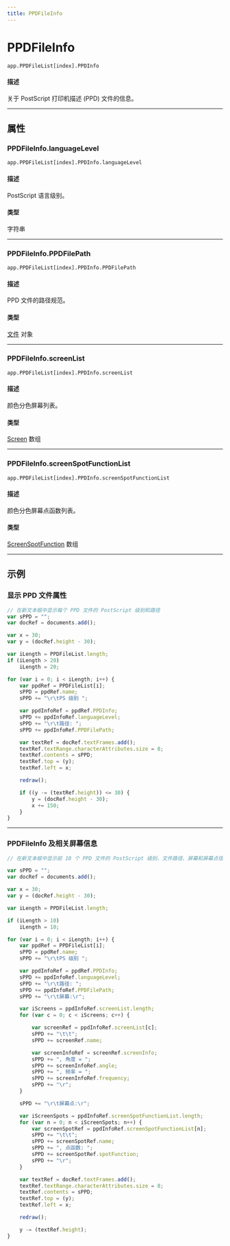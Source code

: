 ```yaml
---
title: PPDFileInfo
---
```

# PPDFileInfo

`app.PPDFileList[index].PPDInfo`

#### 描述

关于 PostScript 打印机描述 (PPD) 文件的信息。

---

## 属性

### PPDFileInfo.languageLevel

`app.PPDFileList[index].PPDInfo.languageLevel`

#### 描述

PostScript 语言级别。

#### 类型

字符串

---

### PPDFileInfo.PPDFilePath

`app.PPDFileList[index].PPDInfo.PPDFilePath`

#### 描述

PPD 文件的路径规范。

#### 类型

[文件](https://extendscript.docsforadobe.dev/file-system-access/file-object/) 对象

---

### PPDFileInfo.screenList

`app.PPDFileList[index].PPDInfo.screenList`

#### 描述

颜色分色屏幕列表。

#### 类型

[Screen](.././Screen) 数组

---

### PPDFileInfo.screenSpotFunctionList

`app.PPDFileList[index].PPDInfo.screenSpotFunctionList`

#### 描述

颜色分色屏幕点函数列表。

#### 类型

[ScreenSpotFunction](.././ScreenSpotFunction) 数组

---

## 示例

### 显示 PPD 文件属性

```javascript
// 在新文本框中显示每个 PPD 文件的 PostScript 级别和路径
var sPPD = "";
var docRef = documents.add();

var x = 30;
var y = (docRef.height - 30);

var iLength = PPDFileList.length;
if (iLength > 20)
    iLength = 20;

for (var i = 0; i < iLength; i++) {
    var ppdRef = PPDFileList[i];
    sPPD = ppdRef.name;
    sPPD += "\r\tPS 级别 ";

    var ppdInfoRef = ppdRef.PPDInfo;
    sPPD += ppdInfoRef.languageLevel;
    sPPD += "\r\t路径: ";
    sPPD += ppdInfoRef.PPDFilePath;

    var textRef = docRef.textFrames.add();
    textRef.textRange.characterAttributes.size = 8;
    textRef.contents = sPPD;
    textRef.top = (y);
    textRef.left = x;

    redraw();

    if ((y -= (textRef.height)) <= 30) {
        y = (docRef.height - 30);
        x += 150;
    }
}
```

---

### PPDFileInfo 及相关屏幕信息

```javascript
// 在新文本框中显示前 10 个 PPD 文件的 PostScript 级别、文件路径、屏幕和屏幕点信息

var sPPD = "";
var docRef = documents.add();

var x = 30;
var y = (docRef.height - 30);

var iLength = PPDFileList.length;

if (iLength > 10)
    iLength = 10;

for (var i = 0; i < iLength; i++) {
    var ppdRef = PPDFileList[i];
    sPPD = ppdRef.name;
    sPPD += "\r\tPS 级别 ";

    var ppdInfoRef = ppdRef.PPDInfo;
    sPPD += ppdInfoRef.languageLevel;
    sPPD += "\r\t路径: ";
    sPPD += ppdInfoRef.PPDFilePath;
    sPPD += "\r\t屏幕:\r";

    var iScreens = ppdInfoRef.screenList.length;
    for (var c = 0; c < iScreens; c++) {

        var screenRef = ppdInfoRef.screenList[c];
        sPPD += "\t\t";
        sPPD += screenRef.name;

        var screenInfoRef = screenRef.screenInfo;
        sPPD += ", 角度 = ";
        sPPD += screenInfoRef.angle;
        sPPD += ", 频率 = ";
        sPPD += screenInfoRef.frequency;
        sPPD += "\r";
    }

    sPPD += "\r\t屏幕点:\r";

    var iScreenSpots = ppdInfoRef.screenSpotFunctionList.length;
    for (var n = 0; n < iScreenSpots; n++) {
        var screenSpotRef = ppdInfoRef.screenSpotFunctionList[n];
        sPPD += "\t\t";
        sPPD += screenSpotRef.name;
        sPPD += ", 点函数: ";
        sPPD += screenSpotRef.spotFunction;
        sPPD += "\r";
    }

    var textRef = docRef.textFrames.add();
    textRef.textRange.characterAttributes.size = 8;
    textRef.contents = sPPD;
    textRef.top = (y);
    textRef.left = x;

    redraw();

    y -= (textRef.height);
}
```